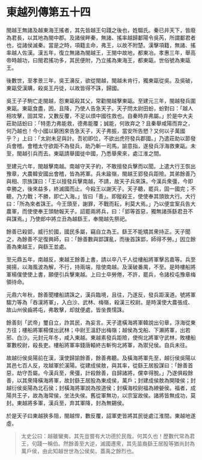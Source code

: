 # 東越列傳第五十四

閩越王無諸及越東海王搖者，其先皆越王句踐之後也，姓騶氏。秦已并天下，皆廢為君長，以其地為閩中郡。及諸侯畔秦，無諸、搖率越歸鄱陽令吳芮，所謂鄱君者也，從諸侯滅秦。當是之時，項籍主命，弗王，以故不附楚。漢擊項籍，無諸、搖率越人佐漢。漢五年，復立無諸為閩越王，王閩中故地，都東冶。孝惠三年，舉高帝時越功，曰閩君搖功多，其民便附，乃立搖為東海王，都東甌，世俗號為東甌王。

後數世，至孝景三年，吳王濞反，欲從閩越，閩越未肯行，獨東甌從吳。及吳破，東甌受漢購，殺吳王丹徒，以故皆得不誅，歸國。

吳王子子駒亡走閩越，怨東甌殺其父，常勸閩越擊東甌。至建元三年，閩越發兵圍東甌。東甌食盡，困，且降，乃使人告急天子。天子問太尉田蚡，蚡對曰：「越人相攻擊，固其常，又數反覆，不足以煩中國徃救也。自秦時弃弗屬。」於是中大夫莊助詰蚡曰：「特患力弗能救，德弗能覆；誠能，何故弃之？且秦舉咸陽而弃之，何乃越也！今小國以窮困來告急天子，天子弗振，當安所告愬？又何以子萬國乎？」上曰：「太尉未足與計。吾初即位，不欲出虎符發兵郡國。」乃遣莊助以節發兵會稽。會稽太守欲距不為發兵，助乃斬一司馬，諭意指，遂發兵浮海救東甌。未至，閩越引兵而去。東甌請舉國徙中國，乃悉舉衆來，處江淮之間。

至建元六年，閩越擊南越。南越守天子約，不敢擅發兵擊而以聞。上遣大行王恢出豫章，大農韓安國出會稽，皆為將軍。兵未踰嶺，閩越王郢發兵距險。其弟餘善乃與相、宗族謀曰：「王以擅發兵擊南越，不請，故天子兵來誅。今漢兵衆彊，今即幸勝之，後來益多，終滅國而止。今殺王以謝天子。天子聽，罷兵，固一國完；不聽，乃力戰；不勝，即亡入海。」皆曰「善」。即鏦殺王，使使奉其頭致大行。大行曰：「所為來者誅王。今王頭至，謝罪，不戰而耘，利莫大焉。」乃以便宜案兵告大農軍，而使使奉王頭馳報天子。詔罷兩將兵，曰：「郢等首惡，獨無諸孫繇君丑不與謀焉。」乃使郎中將立丑為越繇王，奉閩越先祭祀。

餘善已殺郢，威行於國，國民多屬，竊自立為王。繇王不能矯其衆持正。天子聞之，為餘善不足復興師，曰：「餘善數與郢謀亂，而後首誅郢，師得不勞。」因立餘善為東越王，與繇王並處。

至元鼎五年，南越反，東越王餘善上書，請以卒八千人從樓船將軍擊呂嘉等。兵至揭揚，以海風波為解，不行，持兩端，陰使南越。及漢破番禺，不至。是時樓船將軍楊僕使使上書，願便引兵擊東越。上曰士卒勞倦，不許，罷兵，令諸校屯豫章梅領待命。

元鼎六年秋，餘善聞樓船請誅之，漢兵臨境，且往，乃遂反，發兵距漢道。號將軍騶力等為「吞漢將軍」，入白沙、武林、梅嶺，殺漢三校尉。是時漢使大農張成、故山州侯齒將屯，弗敢擊，却就便處，皆坐畏懦誅。

餘善刻「武帝」璽自立，詐其民，為妄言。天子遣橫海將軍韓說出句章，浮海從東方往；樓船將軍楊僕出武林；中尉王溫舒出梅嶺；越侯為戈船、下瀨將軍，出若邪、白沙。元封元年冬，咸入東越。東越素發兵距險，使徇北將軍守武林，敗樓船軍數校尉，殺長吏。樓船將軍率錢唐轅終古斬徇北將軍，為禦兒侯。自兵未往。

故越衍侯吳陽前在漢，漢使歸諭餘善，餘善弗聽。及橫海將軍先至，越衍侯吳陽以其邑七百人反，攻越軍於漢陽。從建成侯敖，與其率，從繇王居股謀曰：「餘善首惡，劫守吾屬。今漢兵至，衆彊，計殺餘善，自歸諸將，儻幸得脫。」乃遂俱殺餘善，以其衆降橫海將軍，故封繇王居股為東成侯，萬戶；封建成侯敖為開陵侯；封越衍侯吳陽為北石侯；封橫海將軍說為按道侯；封橫海校尉福為繚嫈侯。福者，成陽共王子，故為海常侯，坐法失侯。舊從軍無功，以宗室故侯。諸將皆無成功，莫封。東越將多軍，漢兵至，弃其軍降，封為無錫侯。

於是天子曰東越狹多阻，閩越悍，數反覆，詔軍吏皆將其民徙處江淮間。東越地遂虛。



> 太史公曰：越雖蠻夷，其先豈嘗有大功德於民哉，何其久也！歷數代常為君王，句踐一稱伯。然餘善至大逆，滅國遷衆，其先苗裔繇王居股等猶尚封為萬戶侯，由此知越世世為公侯矣。蓋禹之餘烈也。

